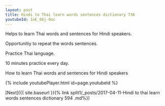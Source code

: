```yaml
---
layout: post
title: Hindi to Thai learn words sentences dictionary 736 
youtubeId: 1nE_66j-0oc
---
```

 
 
Helps to learn Thai words and sentences for Hindi speakers.

Opportunitiy to repeat the words sentences. 

Practice Thai language. 
 
10 minutes practice every day. 
 
How to learn Thai words and sentences for Hindi speakers 
 
{% include youtubePlayer.html id=page.youtubeId %}
 
 
[Next]({{ site.baseurl }}{% link  split1/_posts/2017-04-11-Hindi to thai learn words sentences dictionary 594 .md%})
 
